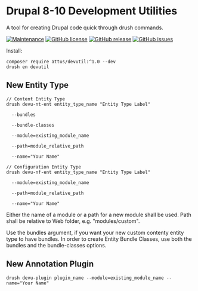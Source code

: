 # Drupal 8-10 Development Utilities

A tool for creating Drupal code quick through drush commands.

[![Maintenance](https://img.shields.io/badge/Maintained%3F-yes-green.svg)](https://GitHub.com/attus74/devutil/graphs/commit-activity)
[![GitHub license](https://img.shields.io/github/license/attus74/devutil.svg)](https://github.com/attus74/devutil/blob/master/LICENSE)
[![GitHub release](https://img.shields.io/github/release/attus74/devutil.svg)](https://GitHub.com/attus74/devutil/releases/)
[![GitHub issues](https://img.shields.io/github/issues/attus74/devutil.svg)](https://GitHub.com/attus74/devutil/issues/)


Install: 
```
composer require attus/devutil:^1.0 --dev
drush en devutil
```

## New Entity Type
```
// Content Entity Type
drush devu-nt-ent entity_type_name "Entity Type Label" 

  --bundles 

  --bundle-classes 

  --module=existing_module_name 

  --path=module_relative_path 

  --name="Your Name"

// Configuration Entity Type
drush devu-nf-ent entity_type_name "Entity Type Label" 

  --module=existing_module_name 

  --path=module_relative_path 

  --name="Your Name"
```
Either the name of a module or a path for a new module shall be used. Path shall be relative to Web folder, e.g. "modules/custom".

Use the bundles argument, if you want your new custom contenty entity type to have bundles. In order to create
Entity Bundle Classes, use both the bundles and the bundle-classes options.

## New Annotation Plugin
```
drush devu-plugin plugin_name --module=existing_module_name --name="Your Name"
```
